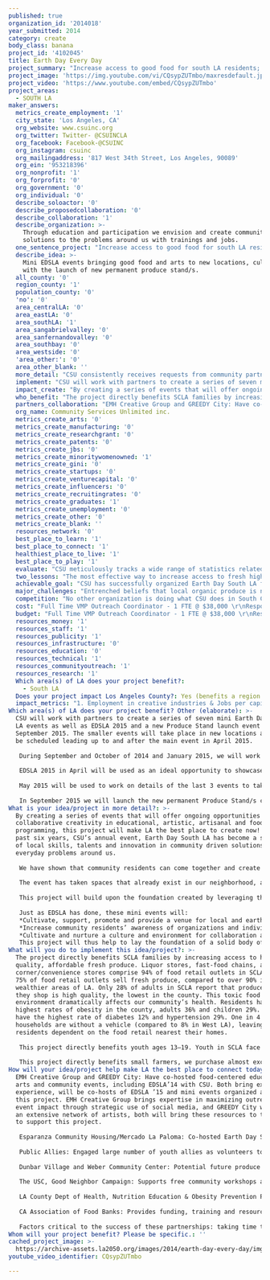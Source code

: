 ```yaml
---
published: true
organization_id: '2014018'
year_submitted: 2014
category: create
body_class: banana
project_id: '4102045'
title: Earth Day Every Day
project_summary: "Increase access to good food for south LA residents; create a series of mini EDSLA events resulting in new permanent Produce Stand/s.\r\n"
project_image: 'https://img.youtube.com/vi/CQsypZUTmbo/maxresdefault.jpg'
project_video: 'https://www.youtube.com/embed/CQsypZUTmbo'
project_areas:
  - SOUTH LA
maker_answers:
  metrics_create_employment: '1'
  city_state: 'Los Angeles, CA'
  org_website: www.csuinc.org
  org_twitter: Twitter- @CSUINCLA
  org_facebook: Facebook-@CSUINC
  org_instagram: csuinc
  org_mailingaddress: '817 West 34th Street, Los Angeles, 90089'
  org_ein: '953218396'
  org_nonprofit: '1'
  org_forprofit: '0'
  org_government: '0'
  org_individual: '0'
  describe_soloactor: '0'
  describe_proposedcollaboration: '0'
  describe_collaboration: '1'
  describe_organization: >-
    Through education and participation we envision and create community driven
    solutions to the problems around us with trainings and jobs.
  one_sentence_project: "Increase access to good food for south LA residents; create a series of mini EDSLA events resulting in new permanent Produce Stand/s.\r\n"
  describe_idea: >-
    Mini EDSLA events bringing good food and arts to new locations, culminating
    with the launch of new permanent produce stand/s.
  all_county: '0'
  region_county: '1'
  population_county: '0'
  'no': '0'
  area_centralLA: '0'
  area_eastLA: '0'
  area_southLA: '1'
  area_sangabrielvalley: '0'
  area_sanfernandovalley: '0'
  area_southbay: '0'
  area_westside: '0'
  'area_other:': '0'
  area_other_blank: ''
  more_detail: "CSU consistently receives requests from community partners to bring pop up Produce Stands to events in South LA in addition to on going requests to bring permanent Produce Stands to new locations in South LA. The idea of this project is to leverage the Earth Day South LA brand that CSU and partners have created over the last 6 years in responding to these requests. In addition to bringing the quality programming EDSLA is known for to different neighborhoods, this strategy will give us the opportunity to spread the word about our community programs, impact new families in South LA with access to our quality produce, build on existing and create new partnerships, and test out potential new sites for permanent Produce Stand locations. \r\n"
  implement: "CSU will work with partners to create a series of seven mini Earth Day South LA events as well as EDSLA 2015 and a new Produce Stand launch event in September 2015. The smaller events will take place in new locations and will be scheduled leading up to and after the main event in April 2015. \r\n\r\nDuring September and October of 2014 and January 2015, we will work on details of the first 4 events to take place in November and December 2014, and February and March 2015. We will work with existing and new partners to determine the locations of these events and to plan educational programming and artistic content. This time will also be used to create a detailed outreach plan in the neighborhoods surrounding the event venues.\r\n\r\nEDSLA 2015 in April will be used as an ideal opportunity to showcase the artists and other partners with whom the mini events were created as well as details of the mini events already held. A dedicated booth will have displays slide shows etc. showcasing these events and materials soliciting partnerships for the remaining four events. In addition EDSLA’15 will be the official launch of re-vamped outreach strategy for CSU’s Village Market Place, featuring wraps around our vehicles including our Produce delivery bikes and visually arresting community postcards and posters. \r\n\r\nMay 2015 will be used to work on details of the last 3 events to take place in June, July and August 2015. We will work with existing and new partners to determine the locations of these events and to plan educational programming and artistic content. This time will also be used to create a detailed outreach plan in the neighborhoods surrounding the event venues.\r\n\r\nIn September 2015 we will launch the new permanent Produce Stand/s created as a result of this project and we will use the opportunity to launch an expanded Produce Bag bike delivery service to meet the needs of our growing subscribers.\r\n"
  impact_create: "By creating a series of events that will offer ongoing opportunities for collaborative creativity in educational, artistic, artisanal and food related programming, this project will make LA the best place to create now! Over the past six years, CSU’s annual event, Earth Day South LA has become a showcase of local skills, talents and innovation in community driven solutions to the everyday problems around us. \r\n\r\nWe have shown that community residents can come together and create a safe environment to have fun, celebrate our foods and cultures, learn about and participate in sustainable practices, and connect with each other and organizations working to make positive change in our neighborhood. The success of EDSLA has demonstrated that there is a thirst for information about and for opportunities to participate in the numerous and exciting projects taking place in our communities. We are proud that EDSLA has served as a catalyst for residents to become agents of sustainable change, improving the quality of our lives, and advancing a more just society.\r\n\r\nThe event has taken spaces that already exist in our neighborhood, a school playground and a parking lot, and for one day of the year, with multiple partnerships we have transformed dull concrete into an amazing community space. Leaving behind permanent green spaces, adorned by beautiful art.\r\n\r\nThis project will build upon the foundation created by leveraging the EDSLA brand to extend the creative space to a number of smaller events at various locations in South LA. The new venues and more localized nature of these mini EDSLA events will provide an opportunity to build new partnerships and transform new spaces.\r\n\r\nJust as EDSLA has done, these mini events will:\r\n*Cultivate, support, promote and provide a venue for local and earth friendly artists, performers, entreupreuneurs etc, to participate in, reflect, inspire and envision our movement for sustainable change.\r\n*Increase community residents’ awareness of organizations and individuals doing transformative work in our community.\r\n*Cultivate and nurture a culture and environment for collaboration among organizations and individuals working to advance sustainable change.\r\nThis project will thus help to lay the foundation of a solid body of work for a creative and inspired LA in 2050.\r\n"
  who_benefit: "The project directly benefits SCLA families by increasing access to high quality, affordable fresh produce. Liquor stores, fast-food chains, and corner/convenience stores comprise 94% of food retail outlets in SCLA. Only 75% of food retail outlets sell fresh produce, compared to over 90% in wealthier areas of LA. Only 28% of adults in SCLA report that produce where they shop is high quality, the lowest in the county. This toxic food environment dramatically affects our community’s health. Residents have the highest rates of obesity in the county, adults 36% and children 29%. Adults have the highest rate of diabetes 12% and hypertension 29%. One in 4 households are without a vehicle (compared to 8% in West LA), leaving residents dependent on the food retail nearest their homes. \r\n\r\nThis project directly benefits youth ages 13–19. Youth in SCLA face many personal and community barriers to obtaining and holding jobs. An alarming 74% of adults’ have not completed high school, and only 3% have earned a college degree. Worse yet jobs in SCLA are few in number and offer extremely low wages. Council District 8, where CSU operates, ranks last among LA’s 15 districts in total # of jobs and average wages. Through participation in CSU’s programs youth build confidence and are empowered to create change in their community and in their own lives. They leave with a broad set of skills in areas of urban agriculture, nutrition, cooking, community organizing and advocacy, poising them for future success. These youth are in integral part of our operations and receive on going opportunities for further internships, apprentiships and ultimately jobs, 5 of our current staff began with CSU as youth interns.\r\n\r\nThis project directly benefits small farmers, we purchase almost exclusively from farmers of color with family operations who sell at the few farmers markets in our area, which are smaller and less profitable than other markets in the city. By purchasing from these growers we make the trip into town more profitable, hopefully ensuring that they will continue to sell at the markets in our community. In 2013 we spent $56,000 purchasing from small farmers. As the VMP expands we will increase these expenditures by an average of 20% annually, reaching $80,000 in 2015. \r\n"
  partners_collaboration: "EMH Creative Group and GREEDY City: Have co-hosted food-centered educational, arts and community events, including EDSLA’14 with CSU. Both bring extensive experience, will be co-hosts of EDSLA ’15 and mini events organized as part of this project. EMH Creative Group brings expertise in maximizing outreach and event impact through strategic use of social media, and GREEDY City works with an extensive network of artists, both will bring these resources to the table to support this project.\r\n\r\nEsparanza Community Housing/Mercado La Paloma:  Co-hosted Earth Day South LA 2014 and will host again in 2015. Interested in exploring a produce stand at the Mercado La Paloma.\r\n\r\nPublic Allies: Engaged large number of youth allies as volunteers to do outreach for and organize activities for children at EDSLA ’14, part of the organizing team for EDSLA ’15.\r\n\r\nDunbar Village and Weber Community Center: Potential future produce stand sites & locations for mini -events. We have been building relationship and will advance this process through this project. Both agencies serve a large population of low-income families in South LA, VMP’s target base.\r\n\r\nThe USC, Good Neighbor Campaign: Supports free community workshops at CSU¹s urban farm site in South LA since 2010. Interested in bringing a produce stand to the USC hospital in Boyle Heights.\r\n\r\nLA County Dept of Health, Nutrition Education & Obesity Prevention Project: CSU has a 3 yr contract to engage South LA youth in work to increase access to & consumption of fruits and vegetables for low-income residents of South LA. Along with funding the youth engagement, they also provide technical assistance and resources for nutrition education.\r\n\r\nCA Association of Food Banks: Provides funding, training and resources for CSU to do outreach for CalFresh (food stamps) and assist eligible people in applying for benefits.\r\n\r\nFactors critical to the success of these partnerships: taking time to learn about each organizations history, goals and culture in order to build partnerships that can effectively accomplish project goals; having a shared interest in bringing services and healthy food access to South LA and a shared perspective that building vibrant local and regional food systems is a viable strategy for addressing the environmental, health, and social injustices; and having a shared commitment to work together to leverage each others resources and expertise to bring the best possible result to South LA Families.\r\n"
  org_name: Community Services Unlimited inc.
  metrics_create_arts: '0'
  metrics_create_manufacturing: '0'
  metrics_create_researchgrant: '0'
  metrics_create_patents: '0'
  metrics_create_jbs: '0'
  metrics_create_minoritywomenowned: '1'
  metrics_create_gini: '0'
  metrics_create_startups: '0'
  metrics_create_venturecapital: '0'
  metrics_create_influencers: '0'
  metrics_create_recruitingrates: '0'
  metrics_create_graduates: '1'
  metrics_create_unemployment: '0'
  metrics_create_other: '0'
  metrics_create_blank: ''
  resources_network: '0'
  best_place_to_learn: '1'
  best_place_to_connect: '1'
  healthiest_place_to_live: '1'
  best_place_to_play: '1'
  evaluate: "CSU meticulously tracks a wide range of statistics related to the reach of our programs, including the number of customers served, amount of produce purchased and sold, the numbers of farmers purchased from by the Village Market Place, the number of youth who participate in internship programs, the number of residents who attend and participate in community events and the number of partners we collaborate with. We have data spanning the entire life of the project, enabling us to effectively track the project’s growth, and which will serve as baseline data for measuring the impact of the specific LA2050 project. The following statistics will be tracked to measure project reach: \r\n•\tThe number of outlets where customers can access fresh, local, high quality produce through the VMP, including number of produce stands, produce bag drop off locations, and partnering retail outlets. \r\n•\tThe number of customers who make purchases at produce stands, and the number of produce bag subscribers, including a breakdown of those that make purchases using CalFresh benefits. \r\n•\tThe number of businesses that purchase wholesale form the VMP, and the estimated number of customers that access produce through them (as reported by the businesses themselves). \r\n•\tThe number of southern California small farmers we purchase from and amount of produce purchased. \r\n•\tThe number of local south LA youth who complete internships. \r\n•\tThe number of partners engaged in carrying out the projects.\r\n•\tThe number of people that attend Earth Day South LA events, the number of participating artists and partners involved.  \r\n\r\nCSU also evaluates the impact of the project on the individuals who are reached in the following ways: \r\n•\tAnnual customer surveys that assess the impact that accessing produce through the VMP has had on customers fruit and vegetable consumption, and the degree to which they find the VMP outlets to be accessible and affordable. \r\n•\tPre and post-tests with youth interns to assess new skills and knowledge gained, and exit essays on the impact of the internship.\r\n•\tAnnual interviews with participating farmers to determine the impact that selling to the VMP has had on their business and identify strategies for addressing any challenges and expanding purchasing.\r\n•\tSurveys and interviews with Earth Day South LA participants (artists and partners) to gather feed back on the event and with Earth Day South LA attendees.\r\n"
  two_lessons: "The most effective way to increase access to fresh high quality food in south la is by making it available where people already live, work and play. This is why the various strategies we employ to increase access to good food, produce stands, produce bags, corner stores, restaurants, bike deliveries etc. all have one thing in common, they target people where they already are. One of the things repeated to us again and again during the ACTION community food assessment (see http://csuinc.org/csuinc/wp-content/uploads/2013/11/Report.pd) completed in 2004 was that people do not find farmers markets to be accessible given issues with transport and cash flow. The idea of creating Produce Stands was birthed during these exchanges and similarly all of our strategies have been informed by this understanding.\r\n\r\nThe most impactful changes are community envisioned and driven. This is a core belief that has always informed CSU’s work and a lesson that we learn and re-learn all the time. CSU’s programs have emerged as a result of direct community dialogue and participation in framing the problem and envisioning and creating the solution. This dialogue and participation is on going as we consistently carry out surveys and focus groups to ascertain community feelings and concerns. We believe this to be the fundamental reason for the high level of community engagement in CSU’s programs. Rather than being planned and implemented by experts with no connection to those the programs are designed to serve, they have emerged from an organic process of engagement, dialogue and demand. \r\n\r\nThis project itself is a result of both of these lessons. EDSLA itself was created as an annual gathering to bring a high quality, community event to South LA after on going conversation between ourselves, community members and partners, that no such event exists in South LA. This project seeks to localize the spirit of EDSLA even further by taking it out to venues in various neighborhoods in our community and creating a series of mini EDSLA events. The idea itself is a direct response to the numerous requests CSU receives from multiple community organizations and agencies to bring our programming to their locations and is an organic response to these requests.\r\n"
  achievable_goal: "CSU has successfully organized Earth Day South LA for six years, and has engaged hundreds of partner organizations and artists, and thousands of volunteers to create a dynamic event that promotes awareness of environmental, social and health issues. CSU has commitments from organizations to participate in EDSLA ’15 and mini EDSLA events and has existing relationships with vendors, performers and others that will ensure success.\r\n \r\nCSU has an established track record of bringing healthy, affordable, local, beyond organic produce to a community, which unjustly lacks such options. Since the launch of the first produce stand in 2007 the social enterprise had grown enormously, in scope and impact. We now have 5 weekly produce stands, 200 subscribers annually to our produce bag program, and serve a handful of wholesale customers regularly, including local restaurants and corner stores. As a result we are reaching more than 8000 households each year. We have successfully engaged more than 150 local youth in this work, training and supporting them to be the leaders in social marketing of the VMP and transforming the food environment in their community. In fact, 5 of CSU¹s current staff came to the organization as interns and now are leaders locally and nationally in the food justice movement.  \r\n \r\nWe have multiple partners, many of whom we have worked with for many years to expand the reach of the VMP. We develop partnership slowly and thoughtfully in order to ensure that organizational goals and cultures are well aligned so that we can realize long-term success as we work together.\r\nWe have grown the VMP to a point where sales cover operation costs, but there remains significant need for healthy food access in our community and a high demand for what the VMP offers. We have more than four pending requests from partner agencies that want to host produce stands at their locations, and requests from agencies with whom we are developing relationships. Additionally, we have many corner stores interested in working with CSU to bring fresh produce into their markets, and groups that want to bring produce bag delivery to their neighborhood or workplace. We have the relationships with suppliers/farmers to meet this demand and the space to aggregate and pack produce. At this strategic moment we need an investment in order to do the organizing and outreach necessary to realize this potential and achieve the next phase of growth for the social enterprise.\r\n"
  major_challenges: "Entrenched beliefs that local organic produce is no better for health than conventionally grown food and that it is too expensive; and the belief that consumers in South LA with limited incomes and those reliant on CalFresh benefits are not concerned with the source of their food or how it is produced. \r\n\r\nIt is true that price conscience consumers have to make difficult choices about the source and quality of the food that they purchase, however, our research and experience shows that like so many consumers today, residents of South LA have an increasing interest in sustainably produced local food, and given the opportunity will choose these foods when they are able. The VMP operates in coordination with CSU’s education and outreach programs, which teach residents about the health, nutritional, environmental, economic and social impact of different methods of food production and food systems. At every opportunity we offer taste tests and samples of our produce and in itself this goes a long to way to highlighting the differences in local, sustainably grown produce compared to conventionally grown fare. In addition we provide nutrition education and cooking classes that teach residents to cook simple, cost effective healthy meals using the highest quality local sustainable ingredients. We also offer free classes on how to grow food at home using sustainable cost effective methods and participants receive materials to build their own garden, including seeds, compost, wood for raised beds, and even chickens! \r\n\r\nWe keep our prices as low as possible by purchasing directly from regional small farmers and by growing some of the food sold through the VMP at our own urban farm.  We teach residents the hidden cost of “cheap” food; inform them of the positive things that their food dollars support when they purchase local produce, such as job creation, farmland preservation and regional sustainability; and pass on skills to reduce their food costs.  By making fresh, organic local produce available in the community, and empowering residents with information and a range of skills that support them eating more fresh produce, we expand choices for consumers on a budget. It is through the documented impact of our education programs, and the expanded reach and impact of the VMP, that we are able to confront the incorrect belief that socially marginalized communities are not concerned with the source and methods used to produce their food. \r\n"
  competition: "No other organization is doing what CSU does in South Central Los Angeles! Our work is unique in that it is community driven and sustained. Since the ACTION community food assessment (see http://csuinc.org/csuinc/wp-content/uploads/2013/11/Report.pdf) we have been creating the Community Food Village, a family of programs designed to provide multiple experiences with the food system to multiple ages of community members in South LA. Thus, it is often the case that the parents of one of our From the Ground Up interns will shop at a Produce Stand, or that a participant in our Garden Gateway Classes will seek applications for FGU for children or grand children. Our educational programs targeting pre-kinders to seniors, incorporate something for every age, with a definite focus on youth from middle school to high school ages through our FGU program. We understand the problems of inequitable access to good food to be systemic and created over a long period of neglect and lack of resources. There is no one magic bullet that will solve these issues, we need a comprehensive approach, contextualized by history and grounded in current reality. We are creating a solution that is multi-pronged, that builds knowledge and awareness as it engages community members in creating change. As we build sustainable living skills and awareness in South LA, it is also important to us that we build the sustainability of our own work. Thus we created the Village Market Place as a social enterprise to build a direct income source for our programs and as a mechanism for training and job creation. Through the intersection of the Village Market Place, Garden Gateway and From the Ground Up we have created a pipeline for local young people to be trained as engaged citizens ready to help create an LA worthy of the 2050 vision. \r\n"
  cost: "Full Time VMP Outreach Coordinator - 1 FTE @ $38,000 \r\nResponsible for: organizing community events; working with VMP managers and CSU ED to engage existing partners and develop new partnerships to carry out the project;  coordinating the engagement of youth in CSU's From the Ground Up program with the CSU youth program staff. \r\n\r\nNeelam Sharma, CSU Executive Director  - .10 FTE @ $80,000 = $8,000 \r\nResponsible for: general project oversight and staff supervision and training.   \r\n \r\nVillage Market Place Co-Managers - .15 FTE @ $70,000 = $10,500\r\nResponsible for: supervision of VMP staff to ensure successfully project implementation; development, implementation and analysis of project evaluation.  10500  \r\n\r\nFridge benefits for staff at 35% = $19,775  \r\n\r\nArtist Stipends = $5,000 \r\nStipends for visual and performance artists to participate in community events organized as part of the project, including Earth Day South Los Angeles 2015. \r\n\r\nOutreach Materials & Promotional Media = $4,725 \r\nProduction and printing of  outreach materials to promote the community events and the Village Market Place generally. Purchase of ads and other media. \r\n\r\nSupplies and Equipment = $2,000 \r\nSupplies needed for the operation of produce stands and the implementation of community events, such as canopies, tables, office supplies, etc. \r\n\r\nSocial Media & Website Management = $12,000 \r\nConsultants/contractors to assist CSU in maximizing visibility through the ongoing maintenance and updating of  CSU website and frequent activity through social media. @ $1000 per month for 12 months \r\n     \r\nTOTAL $100,000.\r\n"
  budget: "Full Time VMP Outreach Coordinator - 1 FTE @ $38,000 \r\nResponsible for: organizing community events; working with VMP managers and CSU ED to engage existing partners and develop new partnerships to carry out the project;  coordinating the engagement of youth in CSU's From the Ground Up program with the CSU youth program staff. \r\n\r\nNeelam Sharma, CSU Executive Director  - .10 FTE @ $80,000 = $8,000 \r\nResponsible for: general project oversight and staff supervision and training.   \r\n \r\nVillage Market Place Co-Managers - .15 FTE @ $70,000 = $10,500\r\nResponsible for: supervision of VMP staff to ensure successfully project implementation; development, implementation and analysis of project evaluation.  10500  \r\n\r\nFridge benefits for staff at 35% = $19,775  \r\n\r\nArtist Stipends = $5,000 \r\nStipends for visual and performance artists to participate in community events organized as part of the project, including Earth Day South Los Angeles 2015. \r\n\r\nOutreach Materials & Promotional Media = $4,725 \r\nProduction and printing of  outreach materials to promote the community events and the Village Market Place generally. Purchase of ads and other media. \r\n\r\nSupplies and Equipment = $2,000 \r\nSupplies needed for the operation of produce stands and the implementation of community events, such as canopies, tables, office supplies, etc. \r\n\r\nSocial Media & Website Management = $12,000 \r\nConsultants/contractors to assist CSU in maximizing visibility through the ongoing maintenance and updating of  CSU website and frequent activity through social media. @ $1000 per month for 12 months \r\n     \r\nTOTAL $100,000.\r\n"
  resources_money: '1'
  resources_staff: '1'
  resources_publicity: '1'
  resources_infrastructure: '0'
  resources_education: '0'
  resources_technical: '1'
  resources_communityoutreach: '1'
  resources_research: '1'
  Which area(s) of LA does your project benefit?:
    - South LA
  Does your project impact Los Angeles County?: Yes (benefits a region of LA County)
  impact_metrics: "1. Employment in creative industries & Jobs per capita\r\nCSU collaborates with a broad community of artists and innovative social entrepreneurship to put on EDSLA each year. By creating spaces for these artists and innovators to share their talents and products with the community EDSLA supports job creation through their small businesses. CSU¹s Village Market Place social enterprise also creates job training and employment opportunities for local residents, especially youth,\r\nin social entrepreneurship.  The expansion of the VMP to create new permanent jobs in South LA, and the training that interns receive prepares them with multiple transferable skills to be successful for a wide variety of jobs in the future.\r\n\r\n2. Minority and women-owned firms\r\nCSU is a community based non-profit that is led by South Los Angeles residents of color, with significant leadership roles held by women.  It is\r\nCSU¹s mission to create community driven solutions to the problems in our community. We are based in a community that is majority people of color, and are committed to uplifting people of color within and outside our community, as such the small businesses, farmers and firms that we collaborate with are majority owned and/or operated by people of color.\r\n\r\n3. Percentage of graduates from local higher education institutions that remain in LA County 5 years \r\nThrough our work we aim to make South LA a better place to live, where residents have access to healthy food, meaningful and rewarding work and can enjoy arts, culture and entertainment. Through this transformation we aim to build a community where residents with opportunity choose to continue to live, work and play in their community.\r\n"
Which area(s) of LA does your project benefit? Other (elaborate): >-
  CSU will work with partners to create a series of seven mini Earth Day South
  LA events as well as EDSLA 2015 and a new Produce Stand launch event in
  September 2015. The smaller events will take place in new locations and will
  be scheduled leading up to and after the main event in April 2015. 
   
   During September and October of 2014 and January 2015, we will work on details of the first 4 events to take place in November and December 2014, and February and March 2015. We will work with existing and new partners to determine the locations of these events and to plan educational programming and artistic content. This time will also be used to create a detailed outreach plan in the neighborhoods surrounding the event venues.
   
   EDSLA 2015 in April will be used as an ideal opportunity to showcase the artists and other partners with whom the mini events were created as well as details of the mini events already held. A dedicated booth will have displays slide shows etc. showcasing these events and materials soliciting partnerships for the remaining four events. In addition EDSLA’15 will be the official launch of re-vamped outreach strategy for CSU’s Village Market Place, featuring wraps around our vehicles including our Produce delivery bikes and visually arresting community postcards and posters. 
   
   May 2015 will be used to work on details of the last 3 events to take place in June, July and August 2015. We will work with existing and new partners to determine the locations of these events and to plan educational programming and artistic content. This time will also be used to create a detailed outreach plan in the neighborhoods surrounding the event venues.
   
   In September 2015 we will launch the new permanent Produce Stand/s created as a result of this project and we will use the opportunity to launch an expanded Produce Bag bike delivery service to meet the needs of our growing subscribers.
What is your idea/project in more detail?: >-
  By creating a series of events that will offer ongoing opportunities for
  collaborative creativity in educational, artistic, artisanal and food related
  programming, this project will make LA the best place to create now! Over the
  past six years, CSU’s annual event, Earth Day South LA has become a showcase
  of local skills, talents and innovation in community driven solutions to the
  everyday problems around us. 
   
   We have shown that community residents can come together and create a safe environment to have fun, celebrate our foods and cultures, learn about and participate in sustainable practices, and connect with each other and organizations working to make positive change in our neighborhood. The success of EDSLA has demonstrated that there is a thirst for information about and for opportunities to participate in the numerous and exciting projects taking place in our communities. We are proud that EDSLA has served as a catalyst for residents to become agents of sustainable change, improving the quality of our lives, and advancing a more just society.
   
   The event has taken spaces that already exist in our neighborhood, a school playground and a parking lot, and for one day of the year, with multiple partnerships we have transformed dull concrete into an amazing community space. Leaving behind permanent green spaces, adorned by beautiful art.
   
   This project will build upon the foundation created by leveraging the EDSLA brand to extend the creative space to a number of smaller events at various locations in South LA. The new venues and more localized nature of these mini EDSLA events will provide an opportunity to build new partnerships and transform new spaces.
   
   Just as EDSLA has done, these mini events will:
   *Cultivate, support, promote and provide a venue for local and earth friendly artists, performers, entreupreuneurs etc, to participate in, reflect, inspire and envision our movement for sustainable change.
   *Increase community residents’ awareness of organizations and individuals doing transformative work in our community.
   *Cultivate and nurture a culture and environment for collaboration among organizations and individuals working to advance sustainable change.
   This project will thus help to lay the foundation of a solid body of work for a creative and inspired LA in 2050.
What will you do to implement this idea/project?: >-
  The project directly benefits SCLA families by increasing access to high
  quality, affordable fresh produce. Liquor stores, fast-food chains, and
  corner/convenience stores comprise 94% of food retail outlets in SCLA. Only
  75% of food retail outlets sell fresh produce, compared to over 90% in
  wealthier areas of LA. Only 28% of adults in SCLA report that produce where
  they shop is high quality, the lowest in the county. This toxic food
  environment dramatically affects our community’s health. Residents have the
  highest rates of obesity in the county, adults 36% and children 29%. Adults
  have the highest rate of diabetes 12% and hypertension 29%. One in 4
  households are without a vehicle (compared to 8% in West LA), leaving
  residents dependent on the food retail nearest their homes. 
   
   This project directly benefits youth ages 13–19. Youth in SCLA face many personal and community barriers to obtaining and holding jobs. An alarming 74% of adults’ have not completed high school, and only 3% have earned a college degree. Worse yet jobs in SCLA are few in number and offer extremely low wages. Council District 8, where CSU operates, ranks last among LA’s 15 districts in total # of jobs and average wages. Through participation in CSU’s programs youth build confidence and are empowered to create change in their community and in their own lives. They leave with a broad set of skills in areas of urban agriculture, nutrition, cooking, community organizing and advocacy, poising them for future success. These youth are in integral part of our operations and receive on going opportunities for further internships, apprentiships and ultimately jobs, 5 of our current staff began with CSU as youth interns.
   
   This project directly benefits small farmers, we purchase almost exclusively from farmers of color with family operations who sell at the few farmers markets in our area, which are smaller and less profitable than other markets in the city. By purchasing from these growers we make the trip into town more profitable, hopefully ensuring that they will continue to sell at the markets in our community. In 2013 we spent $56,000 purchasing from small farmers. As the VMP expands we will increase these expenditures by an average of 20% annually, reaching $80,000 in 2015.
How will your idea/project help make LA the best place to connect today? In LA2050?: >-
  EMH Creative Group and GREEDY City: Have co-hosted food-centered educational,
  arts and community events, including EDSLA’14 with CSU. Both bring extensive
  experience, will be co-hosts of EDSLA ’15 and mini events organized as part of
  this project. EMH Creative Group brings expertise in maximizing outreach and
  event impact through strategic use of social media, and GREEDY City works with
  an extensive network of artists, both will bring these resources to the table
  to support this project.
   
   Esparanza Community Housing/Mercado La Paloma: Co-hosted Earth Day South LA 2014 and will host again in 2015. Interested in exploring a produce stand at the Mercado La Paloma.
   
   Public Allies: Engaged large number of youth allies as volunteers to do outreach for and organize activities for children at EDSLA ’14, part of the organizing team for EDSLA ’15.
   
   Dunbar Village and Weber Community Center: Potential future produce stand sites & locations for mini -events. We have been building relationship and will advance this process through this project. Both agencies serve a large population of low-income families in South LA, VMP’s target base.
   
   The USC, Good Neighbor Campaign: Supports free community workshops at CSU¹s urban farm site in South LA since 2010. Interested in bringing a produce stand to the USC hospital in Boyle Heights.
   
   LA County Dept of Health, Nutrition Education & Obesity Prevention Project: CSU has a 3 yr contract to engage South LA youth in work to increase access to & consumption of fruits and vegetables for low-income residents of South LA. Along with funding the youth engagement, they also provide technical assistance and resources for nutrition education.
   
   CA Association of Food Banks: Provides funding, training and resources for CSU to do outreach for CalFresh (food stamps) and assist eligible people in applying for benefits.
   
   Factors critical to the success of these partnerships: taking time to learn about each organizations history, goals and culture in order to build partnerships that can effectively accomplish project goals; having a shared interest in bringing services and healthy food access to South LA and a shared perspective that building vibrant local and regional food systems is a viable strategy for addressing the environmental, health, and social injustices; and having a shared commitment to work together to leverage each others resources and expertise to bring the best possible result to South LA Families.
Whom will your project benefit? Please be specific.: ''
cached_project_image: >-
  https://archive-assets.la2050.org/images/2014/earth-day-every-day/img.youtube.com/vi/CQsypZUTmbo/maxresdefault.jpg
youtube_video_identifier: CQsypZUTmbo

---
```

